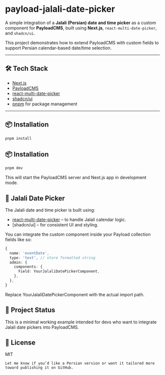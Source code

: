 # payload-jalali-date-picker

A simple integration of a **Jalali (Persian) date and time picker** as a custom component for **PayloadCMS**, built using **Next.js**, `react-multi-date-picker`, and `shadcn/ui`.

This project demonstrates how to extend PayloadCMS with custom fields to support Persian calendar-based date/time selection.

---

## 🛠 Tech Stack

- [Next.js](https://nextjs.org/)
- [PayloadCMS](https://payloadcms.com/)
- [react-multi-date-picker](https://shahabyazdi.github.io/react-multi-date-picker/)
- [shadcn/ui](https://ui.shadcn.com/)
- [pnpm](https://pnpm.io/) for package management

---

## 📦 Installation

```bash
pnpm install
```

## 📦 Installation

```bash
pnpm dev
```
This will start the PayloadCMS server and Next.js app in development mode.

## 📅 Jalali Date Picker

The Jalali date and time picker is built using:

- [react-multi-date-picker](https://www.npmjs.com/package/react-multi-date-picker) – to handle Jalali calendar logic.
- [shadcn/ui] – for consistent UI and styling.

You can integrate the custom component inside your Payload collection fields like so:
```ts
{
  name: 'eventDate',
  type: 'text', // store formatted string
  admin: {
    components: {
      Field: YourJalaliDatePickerComponent,
    },
  },
}
```
Replace YourJalaliDatePickerComponent with the actual import path.

## 📁 Project Status

This is a minimal working example intended for devs who want to integrate Jalali date pickers into PayloadCMS.

## 📄 License

MIT
```vbnet
Let me know if you’d like a Persian version or want it tailored more toward publishing it on GitHub.
```
